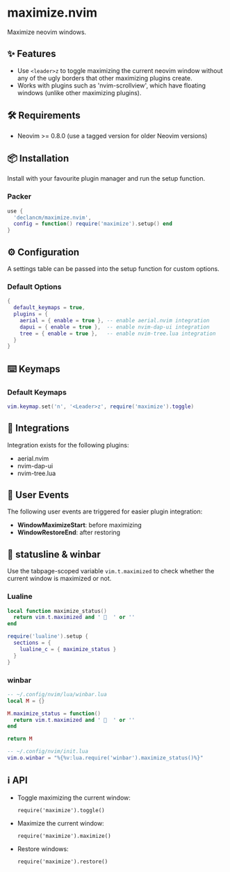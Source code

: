 # maximize.nvim

Maximize neovim windows.

## ✨ Features

* Use `<leader>z` to toggle maximizing the current neovim window without any of
  the ugly borders that other maximizing plugins create.
* Works with plugins such as 'nvim-scrollview', which have floating windows
  (unlike other maximizing plugins).

## 🛠️ Requirements

* Neovim >= 0.8.0 (use a tagged version for older Neovim versions)

## 📦 Installation

Install with your favourite plugin manager and run the setup function.

### Packer

```lua
use {
  'declancm/maximize.nvim',
  config = function() require('maximize').setup() end
}
```

## ⚙️  Configuration

A settings table can be passed into the setup function for custom options.

### Default Options

```lua
{
  default_keymaps = true,
  plugins = {
    aerial = { enable = true }, -- enable aerial.nvim integration
    dapui = { enable = true },  -- enable nvim-dap-ui integration
    tree = { enable = true },   -- enable nvim-tree.lua integration
  }
}
```

## ⌨️  Keymaps


### Default Keymaps

```lua
vim.keymap.set('n', '<Leader>z', require('maximize').toggle)
```

## 🤝 Integrations

Integration exists for the following plugins:

* aerial.nvim
* nvim-dap-ui
* nvim-tree.lua

## 📅 User Events

The following user events are triggered for easier plugin integration:

* **WindowMaximizeStart**: before maximizing
* **WindowRestoreEnd**: after restoring

## 🚥 statusline & winbar

Use the tabpage-scoped variable `vim.t.maximized` to check whether the current window
is maximized or not.

### Lualine

```lua
local function maximize_status()
  return vim.t.maximized and '   ' or ''
end

require('lualine').setup {
  sections = {
    lualine_c = { maximize_status }
  }
}
```

### winbar

```lua
-- ~/.config/nvim/lua/winbar.lua
local M = {}

M.maximize_status = function()
  return vim.t.maximized and '   ' or ''
end

return M

-- ~/.config/nvim/init.lua
vim.o.winbar = "%{%v:lua.require('winbar').maximize_status()%}"
```

## ℹ️ API

* Toggle maximizing the current window:

  `require('maximize').toggle()`

* Maximize the current window:

  `require('maximize').maximize()`

* Restore windows:

  `require('maximize').restore()`
